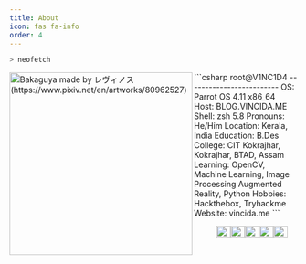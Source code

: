 ```yaml
---
title: About
icon: fas fa-info
order: 4
---
```


```zsh
> neofetch
```
<img align="left" src="https://i.redd.it/h7dae4o0uk461.jpg" alt="Bakaguya made by レヴィノス (https://www.pixiv.net/en/artworks/80962527)" width="320" /> 
```csharp
root@V1NC1D4
-------------------------
OS: Parrot OS 4.11 x86_64
Host: BLOG.VINCIDA.ME
Shell: zsh 5.8
Pronouns: He/Him
Location: Kerala, India
Education: B.Des
College: CIT Kokrajhar, Kokrajhar,
           BTAD, Assam
Learning: OpenCV, Machine Learning, Image Processing
          Augmented Reality, Python
Hobbies: Hackthebox, Tryhackme
Website: vincida.me
```
<p align="left">
  &nbsp; &nbsp; &nbsp; &nbsp; &nbsp;
  <img alt="#474342" src="https://via.placeholder.com/15/474342/000000?text=+" width="25" height="20" /><img alt="#fbedf6" src="https://via.placeholder.com/15/fbedf6/000000?text=+" width="25" height="20" /><img alt="#c9594d" src="https://via.placeholder.com/15/c9594d/000000?text=+" width="25" height="20" /><img alt="#f8b9b2" src="https://via.placeholder.com/15/f8b9b2/000000?text=+" width="25" height="20" /><img alt="#ae9c9d" src="https://via.placeholder.com/15/ae9c9d/000000?text=+" width="25" height="20" />
</p>


